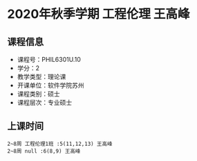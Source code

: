 # 2020年秋季学期 工程伦理 王高峰






## 课程信息

- 课程号：PHIL6301U.10
- 学分：2
- 教学类型：理论课
- 开课单位：软件学院苏州
- 课程类别：硕士
- 课程层次：专业硕士

## 上课时间

```
2~8周 工程伦理1班 :5(11,12,13) 王高峰
2~8周 null :6(8,9) 王高峰
```

